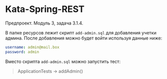 # Kata-Spring-REST

Предпроект. Модуль 3, задача 3.1.4.

В папке ресурсов лежит скрипт `add-admin.sql` для добавления учетки админа. После добавления можно будет войти используя данные ниже:
```yaml
username: admin@mail.box
password: admin
```
Вместо скрипта `add-admin.sql` можно запустить тест:

> ApplicationTests -> addAdmin()